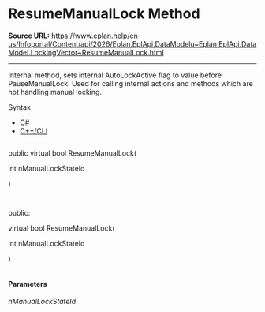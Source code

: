 # ResumeManualLock Method

**Source URL:** https://www.eplan.help/en-us/Infoportal/Content/api/2026/Eplan.EplApi.DataModelu~Eplan.EplApi.DataModel.LockingVector~ResumeManualLock.html

---

Internal method, sets internal AutoLockActive flag to value before PauseManualLock. Used for calling internal actions and methods which are not handling manual locking.

Syntax

- [C#](#i-syntax-CS)
- [C++/CLI](#i-syntax-CPP2005)

```
```
public virtual bool ResumeManualLock( 

   int nManualLockStateId

)
```
```

```
```
public:

virtual bool ResumeManualLock( 

   int nManualLockStateId

)
```
```

#### Parameters

*nManualLockStateId*
